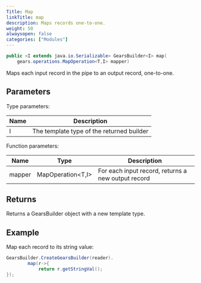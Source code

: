 ```yaml
---
Title: Map
linkTitle: map
description: Maps records one-to-one.
weight: 50
alwaysopen: false
categories: ["Modules"]
---
```


```java
public <I extends java.io.Serializable> GearsBuilder<I> map​(
	gears.operations.MapOperation<T,​I> mapper)
```

Maps each input record in the pipe to an output record, one-to-one.

## Parameters
 
Type parameters:

| Name | Description |
|------|-------------|
| I | The template type of the returned builder |

Function parameters:

| Name | Type | Description |
|------|------|-------------|
| mapper | <nobr>MapOperation<T,​I></nobr> | For each input record, returns a new output record |

## Returns

Returns a GearsBuilder object with a new template type.

## Example

Map each record to its string value:

```java
GearsBuilder.CreateGearsBuilder(reader).
 		map(r->{
    		return r.getStringVal();
});
```
